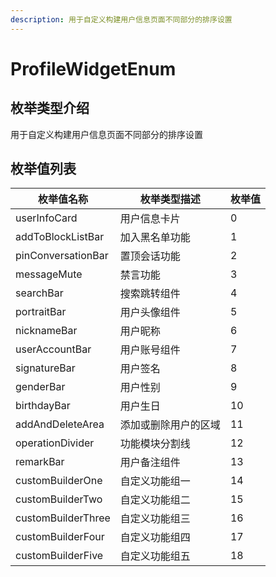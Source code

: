 ```yaml
---
description: 用于自定义构建用户信息页面不同部分的排序设置
---
```


# ProfileWidgetEnum

## 枚举类型介绍

用于自定义构建用户信息页面不同部分的排序设置

## 枚举值列表

| 枚举值名称              | 枚举类型描述      | 枚举值 |
| ------------------ | ----------- | --- |
| userInfoCard       | 用户信息卡片      | 0   |
| addToBlockListBar  | 加入黑名单功能     | 1   |
| pinConversationBar | 置顶会话功能      | 2   |
| messageMute        | 禁言功能        | 3   |
| searchBar          | 搜索跳转组件      | 4   |
| portraitBar        | 用户头像组件      | 5   |
| nicknameBar        | 用户昵称        | 6   |
| userAccountBar     | 用户账号组件      | 7   |
| signatureBar       | 用户签名        | 8   |
| genderBar          | 用户性别        | 9   |
| birthdayBar        | 用户生日        | 10  |
| addAndDeleteArea   | 添加或删除用户的区域  | 11  |
| operationDivider   | 功能模块分割线     | 12  |
| remarkBar          | 用户备注组件      | 13  |
| customBuilderOne   | 自定义功能组一     | 14  |
| customBuilderTwo   | 自定义功能组二     | 15  |
| customBuilderThree | 自定义功能组三     | 16  |
| customBuilderFour  | 自定义功能组四     | 17  |
| customBuilderFive  | 自定义功能组五     | 18  |

